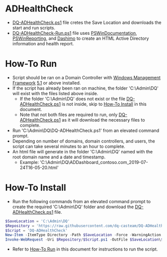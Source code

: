 # ADHealthCheck

- [DQ-ADHealthCheck.ps1](DQ-ADHealthCheck.ps1) file cretes the Save Location and downloads the start and run scripts.
- [DQ-ADHealthCheck-Run.ps1](DQ-ADHealthCheck-Run.ps1) file uses [PSWinDocumentation](https://github.com/EvotecIT/PSWinDocumentation), [PSWinReporting](https://github.com/EvotecIT/PSWinReporting), and [Dashimo](https://github.com/EvotecIT/Dashimo) to create an HTML Active Directory information and health report.


# How-To Run

- Script should be ran on a Domain Controller with [Windows Management Framework](https://docs.microsoft.com/en-us/powershell/wmf/) [5.1](https://aka.ms/wmf51download) or above installed.
- If the script has already been ran on machine, the folder 'C:\Admin\DQ' will exist with the files listed above inside.
  - If the folder 'C:\Admin\DQ' does not exist or the file [DQ-ADHealthCheck.ps1](DQ-ADHealthCheck.ps1) is not inside, skip to [How-To Install](#How-To-Install) in this document.
  - Note that not both files are required to run, only [DQ-ADHealthCheck.ps1](DQ-ADHealthCheck.ps1) as it will download the necessary files to complete.
- Run 'C:\Admin\DQ\DQ-ADHealthCheck.ps1' from an elevated command prompt.
- Depending on number of domains, domain controllers, and users, the script can take several minutes to an hour to complete.
- An html file will generate in the folder 'C:\Admin\DQ' named with the root domain name and a date and timestamp.
  - Example: 'C:\Admin\DQ\ADDashboard_contoso.com_2019-07-24T16-05-20.html'


# How-To Install

- Run the following commands from an elevated command prompt to create the required 'C:\Admin\DQ' folder and download the [DQ-ADHealthCheck.ps1](DQ-ADHealthCheck.ps1) file.
```powershell
$SaveLocation = 'C:\Admin\DQ'
$Repository = 'https://raw.githubusercontent.com/dq-casteam/DQ-ADHealthCheck/master'
$Script = 'DQ-ADHealthCheck'
New-Item -ItemType Directory -Path $SaveLocation -Force -WarningAction SilentlyContinue -ErrorAction SilentlyContinue
Invoke-WebRequest -Uri $Repository/$Script.ps1 -OutFile $SaveLocation\$Script.ps1 -WarningAction SilentlyContinue -ErrorAction SilentlyContinue
```
- Refer to [How-To Run](#How-To-Run) in this document for instructions to run the script.
